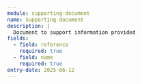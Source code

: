 ```yaml
---
module: supporting-document
name: Supporting document
description: |
  Document to support information provided
fields:
  - field: reference
    required: true
  - field: name
    required: true
entry-date: 2025-06-12
---
```

